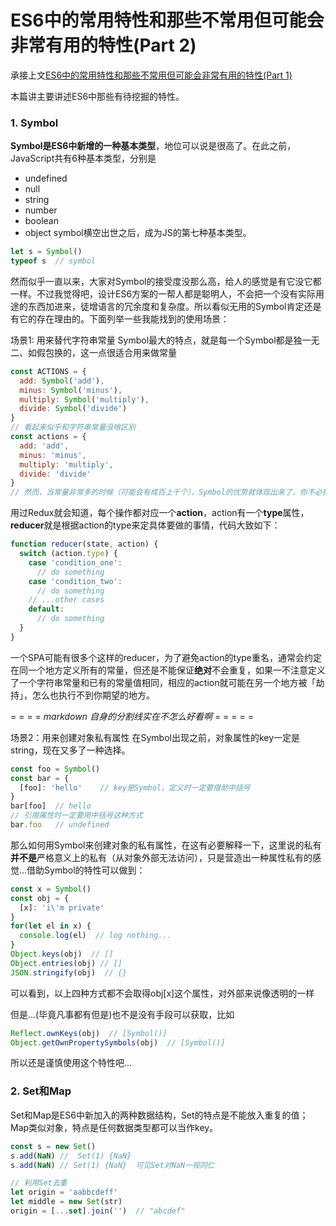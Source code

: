 # ES6中的常用特性和那些不常用但可能会非常有用的特性(Part 2)

承接上文[ES6中的常用特性和那些不常用但可能会非常有用的特性(Part 1)](https://github.com/weita0/blog/blob/master/2017-09-13.md)

本篇讲主要讲述ES6中那些有待挖掘的特性。

### 1. Symbol
  **Symbol是ES6中新增的一种基本类型**，地位可以说是很高了。在此之前，JavaScript共有6种基本类型，分别是
  - undefined
  - null
  - string
  - number
  - boolean
  - object
  symbol横空出世之后，成为JS的第七种基本类型。
  ```javascript
  let s = Symbol()
  typeof s  // symbol
  ```
  然而似乎一直以来，大家对Symbol的接受度没那么高，给人的感觉是有它没它都一样。不过我觉得吧，设计ES6方案的一帮人都是聪明人，不会把一个没有实际用途的东西加进来，徒增语言的冗余度和复杂度。所以看似无用的Symbol肯定还是有它的存在理由的。下面列举一些我能找到的使用场景：

  场景1: 用来替代字符串常量
  Symbol最大的特点，就是每一个Symbol都是独一无二、如假包换的，这一点很适合用来做常量
  ```javascript    
  const ACTIONS = {
    add: Symbol('add'),
    minus: Symbol('minus'),
    multiply: Symbol('multiply'),
    divide: Symbol('divide')
  }
  // 看起来似乎和字符串常量没啥区别
  const actions = {
    add: 'add',
    minus: 'minus',
    multiply: 'multiply',
    divide: 'divide'
  }
  // 然而，当常量非常多的时候（可能会有成百上千个），Symbol的优势就体现出来了，你不必担心新声明的常量值和之前会重复，因为每一个Symbol都不一样
  ```
  用过Redux就会知道，每个操作都对应一个**action**，action有一个**type**属性，**reducer**就是根据action的type来定具体要做的事情，代码大致如下：
  ```javascript
  function reducer(state, action) {
    switch (action.type) {
      case 'condition_one':
        // do something
      case 'condition_two':
        // do something
      // ...other cases
      default:
        // do something
    }
  }
  ```
  一个SPA可能有很多个这样的reducer，为了避免action的type重名，通常会约定在同一个地方定义所有的常量，但还是不能保证**绝对**不会重复，如果一不注意定义了一个字符串常量和已有的常量值相同，相应的action就可能在另一个地方被「劫持」，怎么也执行不到你期望的地方。
  
  = = = = *markdown 自身的分割线实在不怎么好看啊* = = = = =
  
  场景2：用来创建对象私有属性
  在Symbol出现之前，对象属性的key一定是string，现在又多了一种选择。
  ```javascript
  const foo = Symbol()
  const bar = {
    [foo]: 'hello'    // key是Symbol，定义时一定要借助中括号
  }
  bar[foo]  // hello
  // 引用属性时一定要用中括号这种方式
  bar.foo   // undefined   
  ```
  那么如何用Symbol来创建对象的私有属性，在这有必要解释一下，这里说的私有**并不是**严格意义上的私有（从对象外部无法访问），只是营造出一种属性私有的感觉...借助Symbol的特性可以做到：
  ```javascript
  const x = Symbol()
  const obj = {
    [x]: 'i\'m private'
  }  
  for(let el in x) {
    console.log(el)  // log nothing...
  }
  Object.keys(obj)  // []
  Object.entries(obj) // [] 
  JSON.stringify(obj)  // {}
  ```
  可以看到，以上四种方式都不会取得obj[x]这个属性，对外部来说像透明的一样

  但是...(毕竟凡事都有但是)也不是没有手段可以获取，比如
  ```javascript
  Reflect.ownKeys(obj)  // [Symbol()]
  Object.getOwnPropertySymbols(obj)  // [Symbol()]
  ```
  所以还是谨慎使用这个特性吧...
  
### 2. Set和Map
  Set和Map是ES6中新加入的两种数据结构，Set的特点是不能放入重复的值；Map类似对象，特点是任何数据类型都可以当作key。
  ```javascript
  const s = new Set()
  s.add(NaN) //  Set(1) {NaN}
  s.add(NaN) // Set(1) {NaN}  可见Set对NaN一视同仁

  // 利用Set去重
  let origin = 'aabbcdeff'
  let middle = new Set(str)
  origin = [...set].join('')  // "abcdef"
  ```
